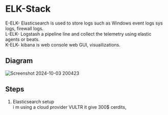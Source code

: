 # ELK-Stack

E-ELK- Elasticsearch is used to store logs such as Windows event logs sys logs, firewall logs.<br>
L-ELK- Logstash a pipeline line and collect the telemetry using elastic agents or beats.<br>
K-ELK- kibana is web console web GUI, visuailizations.<br>
## Diagram
![Screenshot 2024-10-03 200423](https://github.com/user-attachments/assets/40d71674-5017-4e21-a1cc-9323739ee140)<br>
## Steps
1. Elasticsearch setup<br>
i m using a cloud provider VULTR it give 300$ cerdits,





